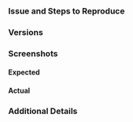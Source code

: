 ### Issue and Steps to Reproduce
<!-- Describe your issue and tell us how to reproduce it (include any useful information). -->

### Versions

### Screenshots

#### Expected

#### Actual

### Additional Details
